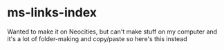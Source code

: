 # ms-links-index
Wanted to make it on Neocities, but can't make stuff on my computer and it's a lot of folder-making and copy/paste so here's this instead
